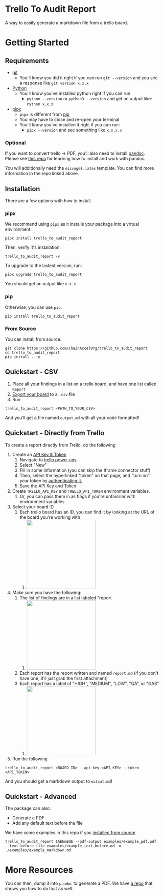 # Trello To Audit Report

A way to easily generate a markdown file from a trello board.

# Getting Started

## Requirements


- [git](https://git-scm.com/book/en/v2/Getting-Started-Installing-Git)
  - You'll know you did it right if you can run `git --version` and you see a response like `git version x.x.x`
- [Python](https://www.python.org/downloads/)
  - You'll know you've installed python right if you can run:
    - `python --version` or `python3 --version` and get an output like: `Python x.x.x`
- [pipx](https://pypa.github.io/pipx/installation/)
  - `pipx` is different from [pip](https://pypi.org/project/pip/)
  - You may have to close and re-open your terminal
  - You'll know you've installed it right if you can run:
    - `pipx --version` and see something like `x.x.x.x`

### Optional

If you want to convert trello -> PDF, you'll also need to install [pandoc](https://pandoc.org/). Please see [this repo](https://github.com/ChainAccelOrg/audit-report-templating) for learning how to install and work with pandoc. 

You will additionally need the `eisvogel.latex` template. You can find more information in the repo linked above. 

## Installation

There are a few options with how to install.

### pipx 

We recommend using `pipx` as it installs your package into a virtual environment. 

```
pipx install trello_to_audit_report
```

Then, verify it's installation: 
```
trello_to_audit_report -v
```

To upgrade to the lastest version, run:

```
pipx upgrade trello_to_audit_report
```

You should get an output like `x.x.x`

### pip

Otherwise, you can use `pip`.

```
pip install trello_to_audit_report
```

### From Source

You can install from source.

```
git clone https://github.com/ChainAccelOrg/trello_to_audit_report
cd trello_to_audit_report
pip install . -e
```

## Quickstart - CSV

1. Place all your findings in a list on a trello board, and have one list called `Report`
2. [Export your board](https://support.atlassian.com/trello/docs/exporting-data-from-trello/) to a `.csv` file
3. Run:

```
trello_to_audit_report <PATH_TO_YOUR_CSV>
```

And you'll get a file named `output.md` with all your code formatted!

## Quickstart - Directly from Trello

To create a report directly from Trello, do the following:

1. Create an [API Key & Token](https://developer.atlassian.com/cloud/trello/guides/rest-api/api-introduction/)
   1. Navigate to [trello power ups](https://trello.com/power-ups/admin)
   2. Select "New"
   3. Fill in some information (you can skip the Iframe connector stuff)
   4. Then, select the hyperlinked "token" on that page, and "turn on" your token by [authenticating it.](https://developer.atlassian.com/cloud/trello/guides/rest-api/api-introduction/#authentication-and-authorization)
   5. Save the API Key and Token 
2. Create `TRELLO_API_KEY` and `TRELLO_API_TOKEN` environment variables.
   1. Or, you can pass them in as flags if you're unfamiliar with environment variables
3. Select your board ID
   1. Each trello board has an ID, you can find it by looking at the URL of the board you're working with
      1. <img src="./img/trello-url.png" width="225">
4. Make sure you have the following:
   1. The list of findings are in a list labeled "report 
      1. <img src="./img/list-report.png" width="225">
   2. Each report has the report written and named `report.md` (if you don't have one, it'll just grab the first attachment)
   3. Each report has a label of "HIGH", "MEDIUM", "LOW", "QA", or "GAS" 
      1. <img src="./img/requirements.png" width="225">
5. Run the following

```
trello_to_audit_report <BOARD_ID> --api-key <API_KEY> --token <API_TOKEN>
```

And you should get a markdown output to `output.md`!


## Quickstart - Advanced

The package can also:
- Generate a PDF
- Add any default text before the file

We have some examples in this repo if you [installed from source](#from-source).

```
trello_to_audit_report 1AhNmEQE --pdf-output examples/example_pdf.pdf --text-before-file examples/example_text_before.md -o ./examples/example_markdown.md
```


# More Resources

You can then, dump it into `pandoc` to generate a PDF. We have [a repo](https://github.com/ChainAccelOrg/audit-report-templating) that shows you how to do that as well. 
